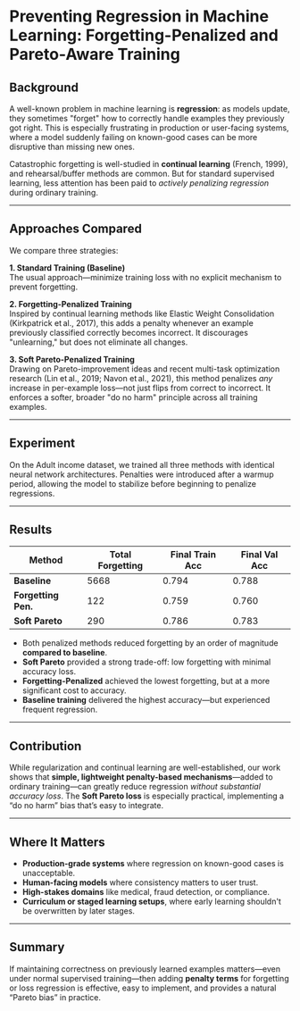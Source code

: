 # Preventing Regression in Machine Learning: Forgetting-Penalized and Pareto-Aware Training

## Background

A well-known problem in machine learning is **regression**: as models update, they sometimes "forget" how to correctly handle examples they previously got right. This is especially frustrating in production or user-facing systems, where a model suddenly failing on known-good cases can be more disruptive than missing new ones.

Catastrophic forgetting is well-studied in **continual learning** (French, 1999), and rehearsal/buffer methods are common. But for standard supervised learning, less attention has been paid to *actively penalizing regression* during ordinary training.

---

## Approaches Compared

We compare three strategies:

**1. Standard Training (Baseline)**  
The usual approach—minimize training loss with no explicit mechanism to prevent forgetting.

**2. Forgetting-Penalized Training**  
Inspired by continual learning methods like Elastic Weight Consolidation (Kirkpatrick et al., 2017), this adds a penalty whenever an example previously classified correctly becomes incorrect. It discourages "unlearning," but does not eliminate all changes.

**3. Soft Pareto-Penalized Training**  
Drawing on Pareto-improvement ideas and recent multi-task optimization research (Lin et al., 2019; Navon et al., 2021), this method penalizes *any* increase in per-example loss—not just flips from correct to incorrect. It enforces a softer, broader "do no harm" principle across all training examples.

---

## Experiment

On the Adult income dataset, we trained all three methods with identical neural network architectures. Penalties were introduced after a warmup period, allowing the model to stabilize before beginning to penalize regressions.

---

## Results

| Method           | Total Forgetting | Final Train Acc | Final Val Acc |
|------------------|------------------|-----------------|---------------|
| **Baseline**     | 5668             | 0.794           | 0.788         |
| **Forgetting Pen.** | 122          | 0.759           | 0.760         |
| **Soft Pareto**  | 290              | 0.786           | 0.783         |

- Both penalized methods reduced forgetting by an order of magnitude **compared to baseline**.
- **Soft Pareto** provided a strong trade-off: low forgetting with minimal accuracy loss.
- **Forgetting-Penalized** achieved the lowest forgetting, but at a more significant cost to accuracy.
- **Baseline training** delivered the highest accuracy—but experienced frequent regression.

---

## Contribution

While regularization and continual learning are well-established, our work shows that **simple, lightweight penalty-based mechanisms**—added to ordinary training—can greatly reduce regression *without substantial accuracy loss*. The **Soft Pareto loss** is especially practical, implementing a “do no harm” bias that’s easy to integrate.

---

## Where It Matters

- **Production-grade systems** where regression on known-good cases is unacceptable.
- **Human-facing models** where consistency matters to user trust.
- **High-stakes domains** like medical, fraud detection, or compliance.
- **Curriculum or staged learning setups**, where early learning shouldn't be overwritten by later stages.

---

## Summary

If maintaining correctness on previously learned examples matters—even under normal supervised training—then adding **penalty terms** for forgetting or loss regression is effective, easy to implement, and provides a natural “Pareto bias” in practice.
